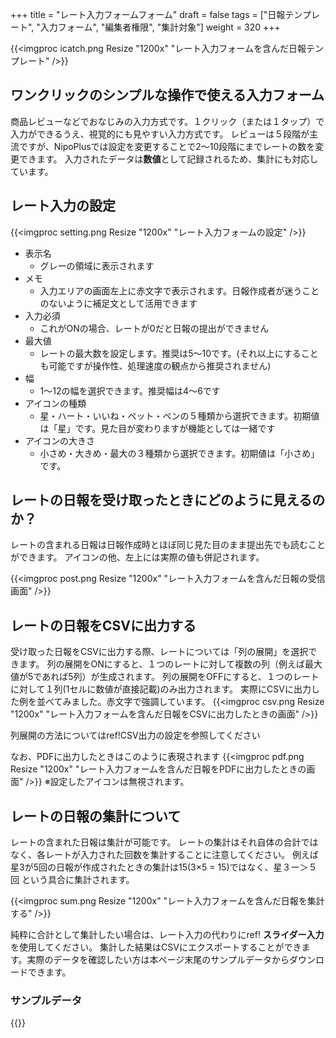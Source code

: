 +++
title = "レート入力フォームフォーム"
draft = false
tags = ["日報テンプレート", "入力フォーム", "編集者権限", "集計対象"]
weight = 320
+++

{{<imgproc icatch.png Resize "1200x" "レート入力フォームを含んだ日報テンプレート" />}}

## ワンクリックのシンプルな操作で使える入力フォーム

商品レビューなどでおなじみの入力方式です。１クリック（または１タップ）で入力ができるうえ、視覚的にも見やすい入力方式です。
レビューは５段階が主流ですが、NipoPlusでは設定を変更することで2〜10段階にまでレートの数を変更できます。
入力されたデータは**数値**として記録されるため、集計にも対応しています。

## レート入力の設定

{{<imgproc setting.png Resize "1200x" "レート入力フォームの設定" />}}

- 表示名
  - グレーの領域に表示されます
- メモ
  - 入力エリアの画面左上に赤文字で表示されます。日報作成者が迷うことのないように補足文として活用できます
- 入力必須
  - これがONの場合、レートが0だと日報の提出ができません
- 最大値
  - レートの最大数を設定します。推奨は5〜10です。(それ以上にすることも可能ですが操作性、処理速度の観点から推奨されません)
- 幅
  - 1〜12の幅を選択できます。推奨幅は4〜6です
- アイコンの種類
  - 星・ハート・いいね・ペット・ペンの５種類から選択できます。初期値は「星」です。見た目が変わりますが機能としては一緒です
- アイコンの大きさ
  - 小さめ・大きめ・最大の３種類から選択できます。初期値は「小さめ」です。

## レートの日報を受け取ったときにどのように見えるのか？

レートの含まれる日報は日報作成時とほぼ同じ見た目のまま提出先でも読むことができます。
アイコンの他、左上には実際の値も併記されます。

{{<imgproc post.png Resize "1200x" "レート入力フォームを含んだ日報の受信画面" />}}

## レートの日報をCSVに出力する

受け取った日報をCSVに出力する際、レートについては「列の展開」を選択できます。
列の展開をONにすると、１つのレートに対して複数の列（例えば最大値が5であれば5列）が生成されます。
列の展開をOFFにすると、１つのレートに対して１列(1セルに数値が直接記載)のみ出力されます。
実際にCSVに出力した例を並べてみました。赤文字で強調しています。
{{<imgproc csv.png Resize "1200x" "レート入力フォームを含んだ日報をCSVに出力したときの画面" />}}

列展開の方法についてはref!CSV出力の設定を参照してください

なお、PDFに出力したときはこのように表現されます
{{<imgproc pdf.png Resize "1200x" "レート入力フォームを含んだ日報をPDFに出力したときの画面" />}}
※設定したアイコンは無視されます。

## レートの日報の集計について

レートの含まれた日報は集計が可能です。
レートの集計はそれ自体の合計ではなく、各レートが入力された回数を集計することに注意してください。
例えば星3が5回の日報が作成されたときの集計は15(3×5 = 15)ではなく、星３ー＞５回
という具合に集計されます。

{{<imgproc sum.png Resize "1200x" "レート入力フォームを含んだ日報を集計する" />}}

純粋に合計として集計したい場合は、レート入力の代わりにref! **スライダー入力**を使用してください。
集計した結果はCSVにエクスポートすることができます。実際のデータを確認したい方は本ページ末尾のサンプルデータからダウンロードできます。

### サンプルデータ

{{<attachments style="orange" />}}
